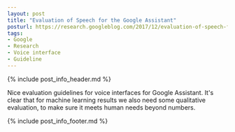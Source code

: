 ```yaml
---
layout: post
title: "Evaluation of Speech for the Google Assistant"
posturl: https://research.googleblog.com/2017/12/evaluation-of-speech-for-google.html
tags:
- Google
- Research
- Voice interface
- Guideline
---
```


{% include post_info_header.md %}

Nice evaluation guidelines for voice interfaces for Google Assistant. It's clear that for machine learning results we also need some qualitative evaluation, to make sure it meets human needs beyond numbers.

<!--more-->
{% include post_info_footer.md %}
